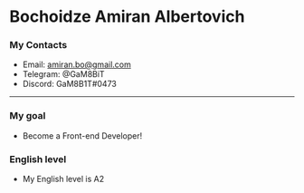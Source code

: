 # Bochoidze Amiran Albertovich
### My Contacts
* Email: amiran.bo@gmail.com
* Telegram: @GaM8BiT
* Discord: GaM8B1T#0473
---
### My goal
* Become a Front-end Developer!
### English level
* My English level is A2
